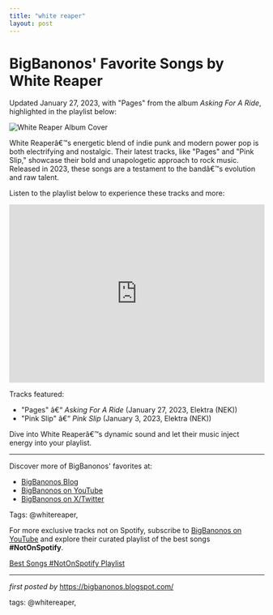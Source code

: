 ```yaml
---
title: "white reaper"
layout: post
---
```

<div class="post-title"> <h1>BigBanonos' Favorite Songs by White Reaper</h1>
</div>
<p>Updated January 27, 2023, with "Pages" from the album <i>Asking For A Ride</i>, highlighted in the playlist below:</p>
<div class="post-image"> <img src="https://i0.wp.com/thereader.com/wp-content/uploads/2020/02/White-Reaper-1.jpg?fit=1200%2C800&ssl=1" alt="White Reaper Album Cover">
</div>
<p>White Reaperâ€™s energetic blend of indie punk and modern power pop is both electrifying and nostalgic. Their latest tracks, like "Pages" and "Pink Slip," showcase their bold and unapologetic approach to rock music. Released in 2023, these songs are a testament to the bandâ€™s evolution and raw talent.</p>
<p>Listen to the playlist below to experience these tracks and more:</p>
<div class="spotify-embed"> <iframe src="https://open.spotify.com/embed/playlist/7kt3VggHu1cN1S62u0RkxM?utm_source=generator" width="100%" height="352" frameBorder="0" allowfullscreen="" allow="autoplay; clipboard-write; encrypted-media; fullscreen; picture-in-picture" loading="lazy"></iframe>
</div>
<p>Tracks featured:</p>
<ul> <li>"Pages" â€“ <i>Asking For A Ride</i> (January 27, 2023, Elektra (NEK))</li> <li>"Pink Slip" â€“ <i>Pink Slip</i> (January 3, 2023, Elektra (NEK))</li>
</ul>
<p>Dive into White Reaperâ€™s dynamic sound and let their music inject energy into your playlist.</p>
<hr>
<div class="post-footer"> <p>Discover more of BigBanonos' favorites at:</p> <ul> <li><a href="https://bigbanonos.blogspot.com/" target="_blank">BigBanonos Blog</a></li> <li><a href="https://www.youtube.com/@BigBanonos" target="_blank">BigBanonos on YouTube</a></li> <li><a href="https://x.com/bigbanonos" target="_blank">BigBanonos on X/Twitter</a></li> </ul>
</div>
<div class="post-tags"> Tags: @whitereaper,
</div>


<!--Subscribe and Playlist Links-->
<div>
    <p>For more exclusive tracks not on Spotify, subscribe to <a href="https://www.youtube.com/@BigBanonos" target="_blank">BigBanonos on YouTube</a> and explore their curated playlist of the best songs <strong>#NotOnSpotify</strong>.</p>
    <p><a href="https://www.youtube.com/playlist?list=PLtuNtuTatqI0kFahUCbtbfenC_ET5O_tr" target="_blank">Best Songs #NotOnSpotify Playlist<br /></a></p></div>

<hr />

<p><em>first posted by</em> <a href="https://bigbanonos.blogspot.com/" rel="noopener" target="_new">https://bigbanonos.blogspot.com/</a></p>

<p>tags: @whitereaper,</p>
